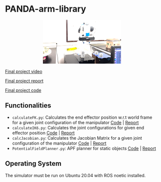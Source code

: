 # PANDA-arm-library
<!-- ### Date Created: 11/22/2022 -->

<!-- Contributors: Raima Sen -->

<p align="center">
<img src="video.gif" />
</p>

[Final project video](https://www.youtube.com/watch?v=p0JNyX4dsdw&ab_channel=RaimaSen)

[Final project report](meam5200_report.pdf)

[Final project code](raimasen1729-final-project/final.py)

## Functionalities 
-  `calculateFK.py`: Calculates the end effector position w.r.t world frame for a given joint configuration of the manipulator [Code](Lab1/calculateFK.py) | [Report](Lab1/MEAM520_lab1-2.pdf)
-  `calculateIK6.py`: Calculates the joint configurations for given end effector position [Code](Lab2/calculateIK6.py) | [Report](Lab2/LAB2_MEAM520.pdf)
- `calcJacobian.py`: Calculates the Jacobian Matrix for a given joint configuration of the manipulator [Code](Lab3/calcJacobian.py) | [Report](Lab3/MEAM520_lab3-7.pdf)
- `PotentialFieldPlanner.py`: APF planner for static objects [Code](Lab4/lib/potentialFieldPlanner.py) | [Report](https://github.com/raimasen1729/PANDA-arm-library/blob/acd5d82f9ca838c3ae1991513e090b55b78cb29f/Lab4/Lab4%20Report.pdf)



## Operating System

The simulator must be run on Ubuntu 20.04 with ROS noetic installed.

